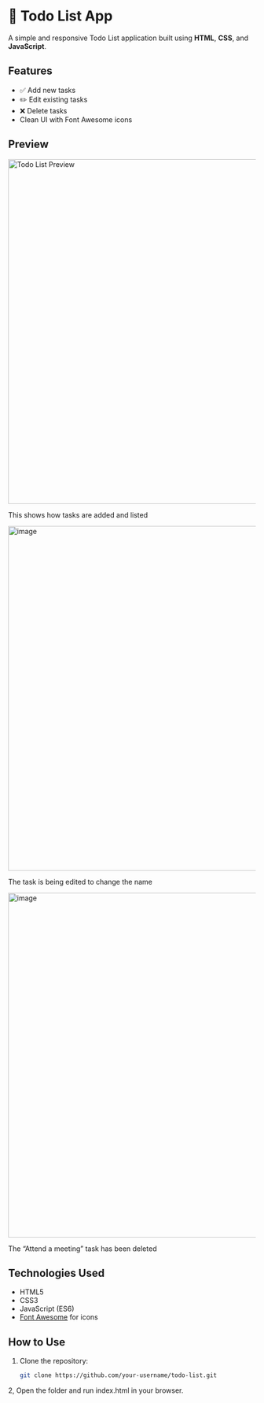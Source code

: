 # 📝 Todo List App

A simple and responsive Todo List application built using **HTML**, **CSS**, and **JavaScript**.

## Features

- ✅ Add new tasks
- ✏️ Edit existing tasks
- ❌ Delete tasks
- Clean UI with Font Awesome icons

## Preview

<img width="700" alt="Todo List Preview" src="https://github.com/user-attachments/assets/d59f1848-cb7b-4e9d-9efe-506625c6f037" />
<p>This shows how tasks are added and listed</p>

<img width="700" alt="image" src="https://github.com/user-attachments/assets/697af6d4-f3e7-46cb-9c65-ae21daa1b6ee" />
<p>The task is being edited to change the name</p>

<img width="700" alt="image" src="https://github.com/user-attachments/assets/8d6fb83b-dd70-48f0-bb36-32786f2110ce" />
<p>The “Attend a meeting” task has been deleted</p>


## Technologies Used

- HTML5
- CSS3
- JavaScript (ES6)
- [Font Awesome](https://fontawesome.com/) for icons

## How to Use

1. Clone the repository:
   ```bash
   git clone https://github.com/your-username/todo-list.git

2, Open the folder and run index.html in your browser.
